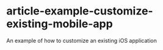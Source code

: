 # article-example-customize-existing-mobile-app
An example of how to customize an existing iOS application
